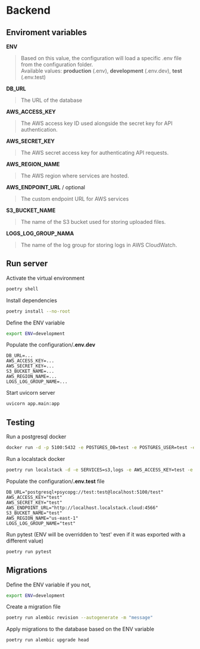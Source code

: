 # Backend

## Enviroment variables
**ENV**
> Based on this value, the configuration will load a specific .env file from the configuration folder. \
Available values: **production** (.env), **development** (.env.dev), **test** (.env.test)

**DB_URL**
> The URL of the database

**AWS_ACCESS_KEY**
> The AWS access key ID used alongside the secret key for API authentication.

**AWS_SECRET_KEY**
> The AWS secret access key for authenticating API requests.

**AWS_REGION_NAME**
> The AWS region where services are hosted.

**AWS_ENDPOINT_URL** / optional
> The custom endpoint URL for AWS services

**S3_BUCKET_NAME**
>  The name of the S3 bucket used for storing uploaded files.

**LOGS_LOG_GROUP_NAMA**
>  The name of the log group for storing logs in AWS CloudWatch.

## Run server
Activate the virtual environment
```bash
poetry shell
```
Install dependencies
```bash
poetry install --no-root
```
Define the ENV variable
```bash
export ENV=development
```
Populate the configuration/**.env.dev**
```env
DB_URL=...
AWS_ACCESS_KEY=...
AWS_SECRET_KEY=...
S3_BUCKET_NAME=...
AWS_REGION_NAME=...
LOGS_LOG_GROUP_NAME=...
```
Start uvicorn server
```bash
uvicorn app.main:app
```

## Testing
Run a postgresql docker
```bash
docker run -d -p 5100:5432 -e POSTGRES_DB=test -e POSTGRES_USER=test -e POSTGRES_PASSWORD=test postgres
```
Run a localstack docker
```bash
poetry run localstack -d -e SERVICES=s3,logs -e AWS_ACCESS_KEY=test -e AWS_SECRET_KEY=test -e AWS_REGION_NAME=us-east-1 -e S3_BUCKET_NAME=test -e LOGS_LOG_GROUP_NAME=test
```
Populate the configuration/**.env.test** file
```env
DB_URL="postgresql+psycopg://test:test@localhost:5100/test"
AWS_ACCESS_KEY="test"
AWS_SECRET_KEY="test"
AWS_ENDPOINT_URL="http://localhost.localstack.cloud:4566"
S3_BUCKET_NAME="test"
AWS_REGION_NAME="us-east-1"
LOGS_LOG_GROUP_NAME="test"
```
Run pytest (ENV will be overridden to 'test' even if it was exported with a different value)
```bash
poetry run pytest
```

## Migrations
Define the ENV variable if you not,
```bash
export ENV=development
```
Create a migration file
```bash
poetry run alembic revision --autogenerate -m "message"
```
Apply migrations to the database based on the ENV variable
```bash
poetry run alembic upgrade head
```
